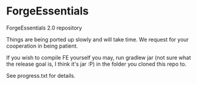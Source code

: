 ForgeEssentials
===============

ForgeEssentials 2.0 repository

Things are being ported up slowly and will take time. We request for your cooperation in being patient. 

If you wish to compile FE yourself you may, run gradlew jar (not sure what the release goal is, I think it's jar :P) in the folder you cloned this repo to.

See progress.txt for details.
